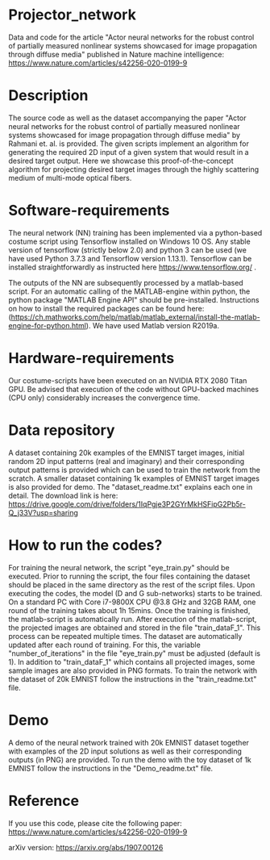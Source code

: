 # Projector_network
Data and code for the article "Actor neural networks for the robust control of partially measured nonlinear systems showcased for image propagation through diffuse media" published in Nature machine intelligence: https://www.nature.com/articles/s42256-020-0199-9


# Description
The source code as well as the dataset accompanying the paper "Actor neural networks for the robust control of partially measured nonlinear systems showcased for image propagation through diffuse media" by Rahmani et. al. is provided. The given scripts implement an algorithm for generating the required 2D input of a given system that would result in a desired target output. Here we showcase this proof-of-the-concept algorithm for projecting desired target images through the highly scattering medium of multi-mode optical fibers. 


# Software-requirements
The neural network (NN) training has been implemented via a python-based costume script using Tensorflow installed on Windows 10 OS. Any stable version of tensorflow (strictly below 2.0) and python 3 can be used (we have used Python 3.7.3 and Tensorflow version 1.13.1). Tensorflow can be installed straightforwardly as instructed here https://www.tensorflow.org/ . 

The outputs of the NN are subsequently processed by a matlab-based script. For an automatic calling of the MATLAB-engine within python, the python package "MATLAB Engine API" should be pre-installed. Instructions on how to install the required packages can be found here: (https://ch.mathworks.com/help/matlab/matlab_external/install-the-matlab-engine-for-python.html). We have used Matlab version R2019a.


# Hardware-requirements
Our costume-scripts have been executed on an NVIDIA RTX 2080 Titan GPU. Be advised that execution of the code without GPU-backed machines (CPU only) considerably increases the convergence time.


# Data repository
A dataset containing 20k examples of the EMNIST target images, initial random 2D input patterns (real and imaginary) and their corresponding output patterns is provided which can be used to train the network from the scratch. A smaller dataset containing 1k examples of EMNIST target images is also provided for demo. The "dataset_readme.txt" explains each one in detail. The download link is here: https://drive.google.com/drive/folders/1IqPgje3P2GYrMkHSFipG2Pb5r-Q_j33V?usp=sharing


# How to run the codes?
For training the neural network, the script "eye_train.py" should be executed. Prior to running the script, the four files containing the dataset should be placed in the same directory as the rest of the script files. Upon executing the codes, the model (D and G sub-networks) starts to be trained. On a standard PC with Core i7-9800X CPU @3.8 GHz and 32GB RAM, one round of the training takes about  1h 15mins. Once the training is finished, the matlab-script is automatically run. After execution of the matlab-script, the projected images are obtained and stored in the file "train_dataF_1". This process can be repeated multiple times. The dataset are automatically updated after each round of training. For this, the variable "number_of_iterations" in the file "eye_train.py" must be adjusted (default is 1). In addition to "train_dataF_1" which contains all projected images, some sample images are also provided in PNG formats. To train the network with the dataset of 20k EMNIST follow the instructions in the "train_readme.txt" file.

# Demo
A demo of the neural network trained with 20k EMNIST dataset together with examples of the 2D input solutions as well as their corresponding outputs (in PNG) are provided. To run the demo with the toy dataset of 1k EMNIST follow the instructions in the "Demo_readme.txt" file.


# Reference
If you use this code, please cite the following paper:
https://www.nature.com/articles/s42256-020-0199-9

arXiv version: https://arxiv.org/abs/1907.00126
